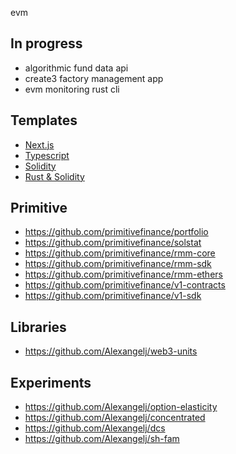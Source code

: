 evm

## In progress
- algorithmic fund data api
- create3 factory management app
- evm monitoring rust cli

## Templates
- [Next.js](https://github.com/Alexangelj/nxt)
- [Typescript](https://github.com/Alexangelj/ts)
- [Solidity](todo)
- [Rust & Solidity](https://github.com/Alexangelj/sol-rs)

## Primitive
- https://github.com/primitivefinance/portfolio
- https://github.com/primitivefinance/solstat
- https://github.com/primitivefinance/rmm-core
- https://github.com/primitivefinance/rmm-sdk
- https://github.com/primitivefinance/rmm-ethers
- https://github.com/primitivefinance/v1-contracts
- https://github.com/primitivefinance/v1-sdk

## Libraries
- https://github.com/Alexangelj/web3-units

## Experiments
- https://github.com/Alexangelj/option-elasticity
- https://github.com/Alexangelj/concentrated
- https://github.com/Alexangelj/dcs
- https://github.com/Alexangelj/sh-fam

